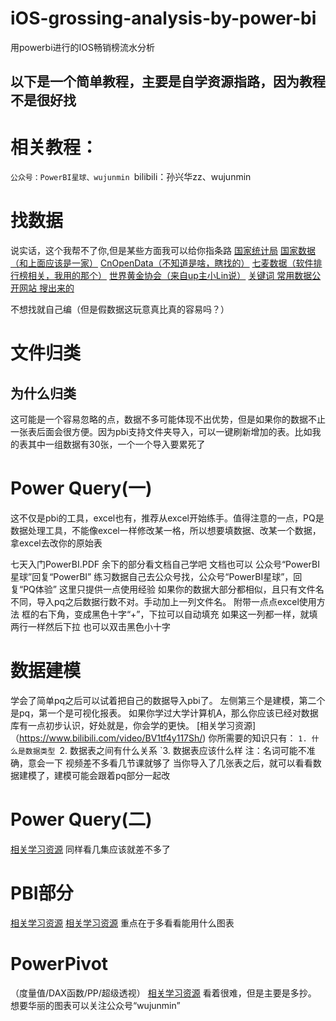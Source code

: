 # iOS-grossing-analysis-by-power-bi
用powerbi进行的IOS畅销榜流水分析

## 以下是一个简单教程，主要是自学资源指路，因为教程不是很好找

# 相关教程：
`公众号：PowerBI星球、wujunmin
`bilibili：孙兴华zz、wujunmin

# 找数据
说实话，这个我帮不了你,但是某些方面我可以给你指条路
[国家统计局](https://www.stats.gov.cn/)
[国家数据（和上面应该是一家）](https://data.stats.gov.cn/)
[CnOpenData（不知道是啥，瞎找的）](https://www.cnopendata.com/all-data)
[七麦数据（软件排行榜相关，我用的那个）](https://www.qimai.cn/)
[世界黄金协会（来自up主小Lin说）](https://china.gold.org/)
[关键词 常用数据公开网站 搜出来的](https://www.zhihu.com/tardis/bd/art/128508857?source_id=1001)
<p>不想找就自己编（但是假数据这玩意真比真的容易吗？）</p>

# 文件归类
## 为什么归类
这可能是一个容易忽略的点，数据不多可能体现不出优势，但是如果你的数据不止一张表后面会很方便。因为pbi支持文件夹导入，可以一键刷新增加的表。比如我的表其中一组数据有30张，一个一个导入要累死了
# Power Query(一)
这不仅是pbi的工具，excel也有，推荐从excel开始练手。值得注意的一点，PQ是数据处理工具，不能像excel一样修改某一格，所以想要填数据、改某一个数据，拿excel去改你的原始表

七天入门PowerBI.PDF
余下的部分看文档自己学吧
文档也可以 公众号“PowerBI星球”回复“PowerBI”
练习数据自己去公众号找，公众号“PowerBI星球”，回复“PQ体验”
这里只提供一点使用经验
如果你的数据大部分都相似，且只有文件名不同，导入pq之后数据行数不对。手动加上一列文件名。
附带一点点excel使用方法
框的右下角，变成黑色十字“+”，下拉可以自动填充
如果这一列都一样，就填两行一样然后下拉
也可以双击黑色小十字

# 数据建模
学会了简单pq之后可以试着把自己的数据导入pbi了。
左侧第三个是建模，第二个是pq，第一个是可视化报表。
如果你学过大学计算机A，那么你应该已经对数据库有一点初步认识，好处就是，你会学的更快。
[相关学习资源]（https://www.bilibili.com/video/BV1tf4y117Sh/)
你所需要的知识只有：
`1. 什么是数据类型
`2. 数据表之间有什么关系
`3. 数据表应该什么样
注：名词可能不准确，意会一下
视频差不多看几节课就够了
当你导入了几张表之后，就可以看看数据建模了，建模可能会跟着pq部分一起改

# Power Query(二)
[相关学习资源](https://www.bilibili.com/video/BV1oa4y1j75e/)
同样看几集应该就差不多了
# PBI部分
[相关学习资源](https://www.bilibili.com/video/BV1W54y1i7dE/)
[相关学习资源](https://www.bilibili.com/video/BV1r54y1i75n/)
重点在于多看看能用什么图表

# PowerPivot
（度量值/DAX函数/PP/超级透视）
[相关学习资源](https://www.bilibili.com/video/BV1YE411E7p3/)
看着很难，但是主要是多抄。
想要华丽的图表可以关注公众号“wujunmin”
